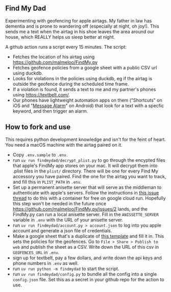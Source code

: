 ## Find My Dad

Experimenting with geofencing for apple airtags.
My father in law has dementia and is prone to wandering off (especially at night, oh joy!).
This sends me a text when the airtag in his shoe leaves the area around our house,
which REALLY helps us sleep better at night.

A github action runs a script every 15 minutes. The script:
- Fetches the location of his airtag using https://github.com/malmeloo/FindMy.py
- Fetches geofence policies from a google sheet with a public CSV url using duckdb.
- Looks for violations in the policies using duckdb, eg if the airtag is outside
  the geofence during the scheduled time frame.
- If a violation is found, it sends a text to me and my partner's phones using https://textbelt.com/.
- Our phones have lightweight automation apps on them ("Shortcuts" on iOS and "[Message Alarm](https://play.google.com/store/apps/details?id=com.app.messagealarm&hl=en_US)" on Android) that
  look for a text with a specfic keyword, and then trigger an alarm.

## How to fork and use

This requires python development knowledge and isn't for the feint of heart.
You need a macOS machine with the airtag paired on it.

- Copy `.env.sample` to `.env`.
- run `uv run findmydad/decrypt_plist.py` to go through the encypted files that
  apple's FindMy app stores on your mac. It will decrypt them into .plist files
  in the `plist/` directory. There will be one for every Find My accessory you have paired.
  Find the one for the airtag you want to track, and fill this in `PLIST_PATH` in `.env`.
- Set up a permanent anisette server that will serve as the middleman to authenticate with
  apple's servers. Follow the instructions in [this issue thread](https://github.com/malmeloo/FindMy.py/issues/48#issuecomment-2901848737) to do this with a container for free on google cloud run.
  Hopefully this step won't be needed in the future
  once https://github.com/malmeloo/FindMy.py/issues/2 lands, and the FindMy.py
  can run a local anisette server.
  Fill in the `ANISSETTE_SERVER` variable in `.env` with the URL of your anisette server.
- run `uv run findmydad/account.py > account.json` to log into you apple account and generate
  a json file of credentials.
- Make a google sheet that's a duplicate of [this template](https://docs.google.com/spreadsheets/d/1C09ana124zMZPIfaXOytVwqdWKTPMIF7fb2j8o0JLDc/edit?gid=0#gid=0) and fill it in.
  This sets the policies for the geofences.
  Go to `File > Share > Publish to web` and publish the sheet as a CSV.
  Write down the URL of this csv in `GEOFENCES_URL` in `.env`.
- sign up for textbelt, pay a few dollars, and write down the api keys and phone numbers
  in `.env` as well.
- run `uv run python -m findmydad` to start the script.
- run `uv run findmydad/config.py` to bundle all the config into a single `config.json` file.
  Set this as a secret in your github repo for the action to use.